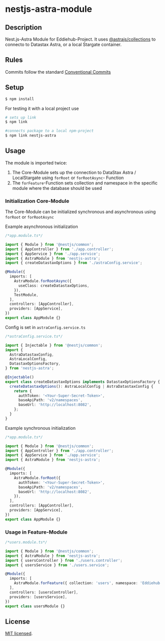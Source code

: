 # nestjs-astra-module

## Description

Nest.js-Astra Module for Eddiehub-Project. It uses [@astrajs/collections](https://github.com/datastax/astrajs/tree/master/packages/collections) to connecto to Datastax Astra, or a local Stargate container.

## Rules

Commits follow the standard [Conventional Commits](https://www.conventionalcommits.org/en/v1.0.0/)

## Setup

```bash
$ npm install
```

For testing it with a local project use

```bash
# sets up link
$ npm link

#connects package to a local npm-project
$ npm link nestjs-astra

```

## Usage

The module is imported twice:

1. The Core-Module sets up the connection to DataStax Astra / LocalStargate using `forRoot` or `forRootAsync`- Function
1. The `forFeature`-Function sets collection and namespace in the specific module where the database should be used

### Initialization Core-Module

The Core-Module can be initialized synchronous and asynchronous using `forRoot` or `forRootAsync`

Example asynchronous initialization

```ts
/*app.module.ts*/

import { Module } from '@nestjs/common';
import { AppController } from './app.controller';
import { AppService } from './app.service';
import { AstraModule } from 'nestjs-astra';
import { createDatastaxOptions } from './astraConfig.service';

@Module({
  imports: [
    AstraModule.forRootAsync({
      useClass: createDatastaxOptions,
    }),
    TestModule,
  ],
  controllers: [AppController],
  providers: [AppService],
})
export class AppModule {}
```

Config is set in `astraConfig.service.ts`

```ts
/*astraConfig.service.ts*/

import { Injectable } from '@nestjs/common';
import {
  AstraDatastaxConfig,
  AstraLocalConfig,
  DatastaxOptionsFactory,
} from 'nestjs-astra';

@Injectable()
export class createDatastaxOptions implements DatastaxOptionsFactory {
  createDatastaxOptions(): AstraLocalConfig | AstraDatastaxConfig {
    return {
      authToken: '<Your-Super-Secret-Token>',
      baseApiPath: 'v2/namespaces',
      baseUrl: 'http://localhost:8082',
    };
  }
}
```

Example synchronous initialization

```ts
/*app.module.ts*/

import { Module } from '@nestjs/common';
import { AppController } from './app.controller';
import { AppService } from './app.service';
import { AstraModule } from 'nestjs-astra';

@Module({
  imports: [
    AstraModule.forRoot({
      authToken: '<Your-Super-Secret-Token>',
      baseApiPath: 'v2/namespaces',
      baseUrl: 'http://localhost:8082',
    }),
  ],
  controllers: [AppController],
  providers: [AppService],
})
export class AppModule {}
```

### Usage in Feature-Module

```ts
/*users.module.ts*/

import { Module } from '@nestjs/common';
import { AstraModule } from 'nestjs-astra';
import { usersController } from './users.controller';
import { usersService } from './users.service';

@Module({
  imports: [
    AstraModule.forFeature({ collection: 'users', namespace: 'Eddiehub' }),
  ],
  controllers: [usersController],
  providers: [usersService],
})
export class usersModule {}
```

## License

[MIT licensed](LICENSE).
